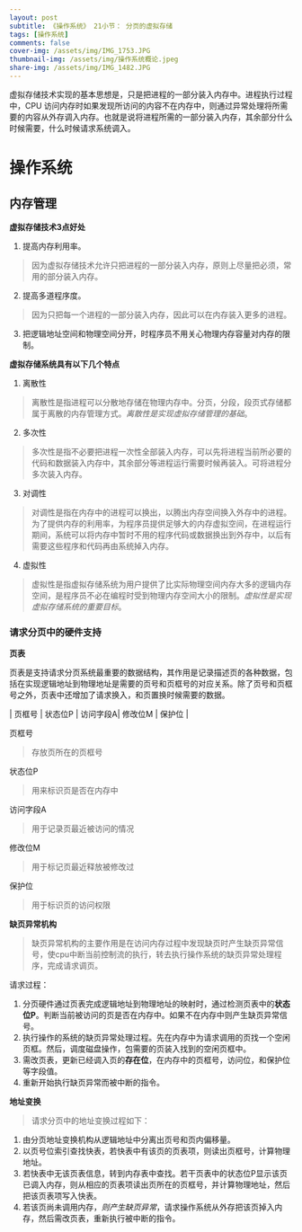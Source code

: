 ```yaml
---
layout: post
subtitle: 《操作系统》 21小节： 分页的虚拟存储
tags: [操作系统]
comments: false
cover-img: /assets/img/IMG_1753.JPG
thumbnail-img: /assets/img/操作系统概论.jpeg
share-img: /assets/img/IMG_1482.JPG
---
```


虚拟存储技术实现的基本思想是，只是把进程的一部分装入内存中。进程执行过程中，CPU 访问内存时如果发现所访问的内容不在内存中，则通过异常处理将所需要的内容从外存调入内存。也就是说将进程所需的一部分装入内存，其余部分什么时候需要，什么时候请求系统调入。


# 操作系统

##  内存管理

**虚拟存储技术3点好处**

1. 提高内存利用率。
> 因为虚拟存储技术允许只把进程的一部分装入内存，原则上尽量把必须，常用的部分装入内存。

2. 提高多道程序度。
> 因为只把每一个进程的一部分装入内存，因此可以在内存装入更多的进程。

3. 把逻辑地址空间和物理空间分开，时程序员不用关心物理内存容量对内存的限制。

**虚拟存储系统具有以下几个特点**

1. 离散性
> 离散性是指进程可以分散地存储在物理内存中。分页，分段，段页式存储都属于离散的内存管理方式。_离散性是实现虚拟存储管理的基础_。

2. 多次性
> 多次性是指不必要把进程一次性全部装入内存，可以先将进程当前所必要的代码和数据装入内存中，其余部分等进程运行需要时候再装入。可将进程分多次装入内存。

3. 对调性
> 对调性是指在内存中的进程可以换出，以腾出内存空间换入外存中的进程。为了提供内存的利用率，为程序员提供足够大的内存虚拟空间，在进程运行期间，系统可以将内存中暂时不用的程序代码或数据换出到外存中，以后有需要这些程序和代码再由系统掉入内存。

4. 虚拟性
> 虚拟性是指虚拟存储系统为用户提供了比实际物理空间内存大多的逻辑内存空间，是程序员不必在编程时受到物理内存空间大小的限制。_虚拟性是实现虚拟存储系统的重要目标_。

### 请求分页中的硬件支持

**页表**

页表是支持请求分页系统最重要的数据结构，其作用是记录描述页的各种数据，包括在实现逻辑地址到物理地址是需要的页号和页框号的对应关系。除了页号和页框号之外，页表中还增加了请求换入，和页置换时候需要的数据。

|  页框号 |  状态位P |   访问字段A| 修改位M  | 保护位  |


页框号
> 存放页所在的页框号

状态位P
> 用来标识页是否在内存中

访问字段A
> 用于记录页最近被访问的情况

修改位M
> 用于标记页最近释放被修改过

保护位
> 用于标识页的访问权限


**缺页异常机构**

> 缺页异常机构的主要作用是在访问内存过程中发现缺页时产生缺页异常信号，使cpu中断当前控制流的执行，转去执行操作系统的缺页异常处理程序，完成请求调页。

请求过程：

1. 分页硬件通过页表完成逻辑地址到物理地址的映射时，通过检测页表中的**状态位P**。判断当前被访问的页是否在内存中。如果不在内存中则产生缺页异常信号。
2. 执行操作的系统的缺页异常处理过程。先在内存中为请求调用的页找一个空闲页框。然后，调度磁盘操作，包需要的页装入找到的空闲页框中。
3. 需改页表，更新已经调入页的**存在位**，在内存中的页框号，访问位，和保护位等字段值。
4. 重新开始执行缺页异常而被中断的指令。

**地址变换**

> 请求分页中的地址变换过程如下：

1. 由分页地址变换机构从逻辑地址中分离出页号和页内偏移量。
2. 以页号位索引查找快表，若快表中有该页的页表项，则读出页框号，计算物理地址。
3. 若快表中无该页表信息，转到内存表中查找。若干页表中的状态位P显示该页已调入内存，则从相应的页表项读出页所在的页框号，并计算物理地址，然后把该页表项写入快表。  
4. 若该页尚未调用内存，_则产生缺页异常_，请求操作系统从外存把该页掉入内存，然后需改页表，重新执行被中断的指令。


